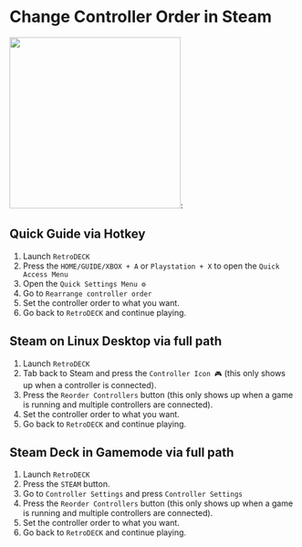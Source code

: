 # Change Controller Order in Steam

<img src="../../wiki_images/steam/steam-controller-order.png" width="300">:

## Quick Guide via Hotkey

1. Launch `RetroDECK`
2. Press the `HOME/GUIDE/XBOX + A` or `Playstation + X` to open the `Quick Access Menu`
3. Open the `Quick Settings Menu ⚙️`
4. Go to `Rearrange controller order`
5. Set the controller order to what you want.
6. Go back to `RetroDECK` and continue playing.

## Steam on Linux Desktop via full path

1. Launch `RetroDECK`
2. Tab back to Steam and press the `Controller Icon 🎮` (this only shows up when a controller is connected).
3. Press the `Reorder Controllers` button (this only shows up when a game is running and multiple controllers are connected).
4. Set the controller order to what you want.
5. Go back to `RetroDECK` and continue playing.

## Steam Deck in Gamemode via full path

1. Launch `RetroDECK`
2. Press the `STEAM` button.
3. Go to `Controller Settings` and press `Controller Settings`
4. Press the `Reorder Controllers` button (this only shows up when a game is running and multiple controllers are connected).
5. Set the controller order to what you want.
6. Go back to `RetroDECK` and continue playing.





